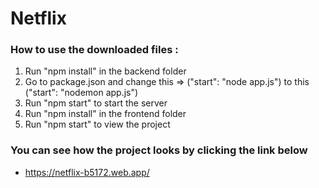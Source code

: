 # Netflix
### How to use the downloaded files :
1. Run "npm install" in the backend folder
2. Go to package.json and change this => ("start": "node app.js") to this ("start": "nodemon app.js")
3. Run "npm start" to start the server
4. Run "npm install" in the frontend folder
5. Run "npm start" to view the project

### You can see how the project looks by clicking the link below
- https://netflix-b5172.web.app/
